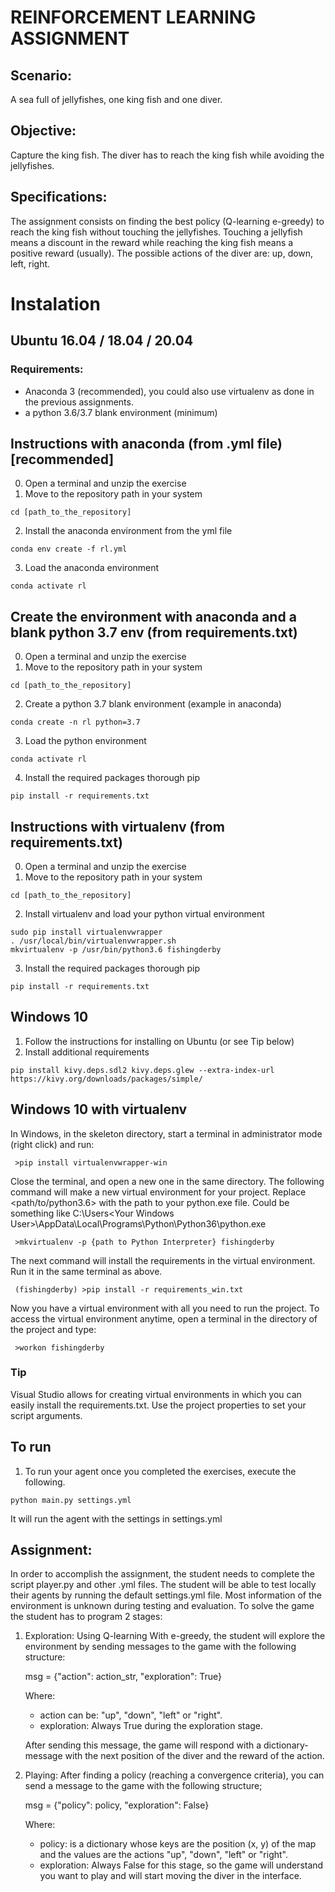 # REINFORCEMENT LEARNING ASSIGNMENT

## Scenario: 
A sea full of jellyfishes, one king fish and one diver.

## Objective:
Capture the king fish. The diver has to reach the king fish while avoiding the jellyfishes. 

## Specifications:
The assignment consists on finding the best policy (Q-learning e-greedy) to reach the king fish 
without touching the jellyfishes. Touching a jellyfish means a discount in the reward while reaching the 
king fish means a positive reward (usually).
The possible actions of the diver are: up, down, left, right.

# Instalation

##  Ubuntu 16.04 / 18.04 / 20.04

### Requirements:
- Anaconda 3 (recommended), you could also use virtualenv as done in the previous assignments.
- a python 3.6/3.7 blank environment (minimum)


##  Instructions with anaconda (from .yml file) [recommended]

0) Open a terminal and unzip the exercise 
1) Move to the repository path in your system 
```
cd [path_to_the_repository]
```
2) Install the anaconda environment from the yml file 
```
conda env create -f rl.yml
```
3) Load the anaconda environment
```
conda activate rl
```


##  Create the environment with anaconda and a  blank python 3.7 env (from requirements.txt)

0) Open a terminal and unzip the exercise 
1) Move to the repository path in your system 
```
cd [path_to_the_repository]
```
2) Create a python 3.7 blank environment (example in anaconda)
```
conda create -n rl python=3.7
```
3) Load the python environment
```
conda activate rl
```
4) Install the required packages thorough pip
```
pip install -r requirements.txt
```

##  Instructions with virtualenv (from requirements.txt)

0) Open a terminal and unzip the exercise 
1) Move to the repository path in your system 
```
cd [path_to_the_repository]
```
2) Install virtualenv and load your python virtual environment
```
sudo pip install virtualenvwrapper
. /usr/local/bin/virtualenvwrapper.sh
mkvirtualenv -p /usr/bin/python3.6 fishingderby
```
3) Install the required packages thorough pip
```
pip install -r requirements.txt
```

## Windows 10
1) Follow the instructions for installing on Ubuntu (or see Tip below)
2) Install additional requirements
```
pip install kivy.deps.sdl2 kivy.deps.glew --extra-index-url https://kivy.org/downloads/packages/simple/
```

## Windows 10 with virtualenv

In Windows, in the skeleton directory, start a terminal in administrator mode (right click) and run:

```
 >pip install virtualenvwrapper-win
```

Close the terminal, and open a new one in the same directory.
The following command will make a new virtual environment for your project. Replace <path/to/python3.6> with 
the path to your python.exe file. Could be something like C:\Users\<Your Windows User>\AppData\Local\Programs\Python\Python36\python.exe
```
 >mkvirtualenv -p {path to Python Interpreter} fishingderby
```
The next command will install the requirements in the virtual environment. Run it in the same terminal as above. 
```
 (fishingderby) >pip install -r requirements_win.txt
```

Now you have a virtual environment with all you need to run the project. To access the virtual environment anytime, 
open a terminal in the directory of the project and type:
```
 >workon fishingderby
``` 

### Tip
Visual Studio allows for creating virtual environments in which you can easily install the requirements.txt. Use the project properties to set your script arguments.

## To run
1) To run your agent once you completed the exercises, execute the following.
```
python main.py settings.yml
```
It will run the agent with the settings in settings.yml

## Assignment:
In order to accomplish the assignment, the student needs to complete the script player.py and other .yml files. 
The student will be able to test locally their agents by running the default settings.yml file.
Most information of the environment is unknown during testing and evaluation. 
To solve the game the student has to program 2 stages:

1) Exploration: Using Q-learning With e-greedy, the student will explore the environment by sending messages to the game
with the following structure:

    msg = {"action": action_str, "exploration": True}
    
    Where: 
    - action can  be: "up", "down", "left" or "right".
    - exploration: Always True during the exploration stage.
    
    After sending this message, the game will respond with a dictionary-message with the next position of the diver and 
    the reward of the action.
    
2) Playing: After finding a policy (reaching a convergence criteria), you can send a message to the game with the following structure;

    msg = {"policy": policy, "exploration": False}
    
    Where:
    - policy: is a dictionary whose keys are the position (x, y) of the map and the values are the actions
     "up", "down", "left" or "right".
    - exploration: Always False for this stage, so the game will understand you want to play and will start moving the diver in the interface. 
